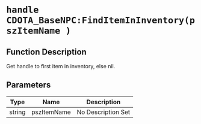 # `handle CDOTA_BaseNPC:FindItemInInventory(pszItemName )`
## Function Description
Get handle to first item in inventory, else nil.
## Parameters
Type|Name|Description
--|--|--
string|pszItemName|No Description Set

